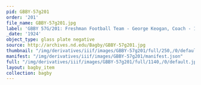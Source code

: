 ```yaml
---
pid: GBBY-57g201
order: '201'
file_name: GBBY-57g201.jpg
label: 'GBBY 57G/201: Freshman Football Team - George Keogan, Coach - 1924'
_date: '1924'
object_type: glass plate negative
source: http://archives.nd.edu/Bagby/GBBY-57g201.jpg
thumbnail: "/img/derivatives/iiif/images/GBBY-57g201/full/250,/0/default.jpg"
manifest: "/img/derivatives/iiif/images/GBBY-57g201/manifest.json"
full: "/img/derivatives/iiif/images/GBBY-57g201/full/1140,/0/default.jpg"
layout: bagby_item
collection: bagby
---
```

